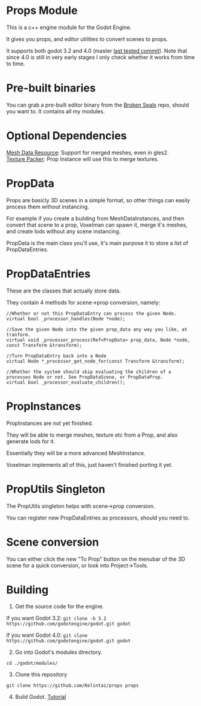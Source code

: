 # Props Module

This is a c++ engine module for the Godot Engine.

It gives you props, and editor utilities to convert scenes to props.

It supports both godot 3.2 and 4.0 (master [last tested commit](https://github.com/godotengine/godot/commit/b7e10141197fdd9b0dbc4cfa7890329510d36540)). Note that since 4.0 is still in very early stages I only
check whether it works from time to time.

# Pre-built binaries

You can grab a pre-built editor binary from the [Broken Seals](https://github.com/Relintai/broken_seals/releases)
repo, should you want to. It contains all my modules.

# Optional Dependencies

[Mesh Data Resource](https://github.com/Relintai/mesh_data_resource): Support for merged meshes, even in gles2.\
[Texture Packer](https://github.com/Relintai/texture_packer): Prop Instance will use this to merge textures.

# PropData

Props are basicly 3D scenes in a simple format, so other things can easily process them without instancing.

For example if you create a building from MeshDataInstances, and then convert that scene to a prop, Voxelman
can spawn it, merge it's meshes, and create lods without any scene instancing.

PropData is the main class you'll use, it's main purpose it to store a list of PropDataEntries.

# PropDataEntries

These are the classes that actually store data.

They contain 4 methods for scene->prop conversion, namely:

```
//Whether or not this PropDataEntry can process the given Node.
virtual bool _processor_handles(Node *node);

//Save the given Node into the given prop_data any way you like, at tranform.
virtual void _processor_process(Ref<PropData> prop_data, Node *node, const Transform &transform);

//Turn PropDataEntry back into a Node
virtual Node *_processor_get_node_for(const Transform &transform);

//Whether the system should skip evaluating the children of a processes Node or not. See PropDataScene, or PropDataProp.
virtual bool _processor_evaluate_children();
```

# PropInstances

PropInstances are not yet finished.

They will be able to merge meshes, texture etc from a Prop, and also generate lods for it.

Essentially they will be a more advanced MeshInstance.

Voxelman implements all of this, just haven't finished porting it yet.

# PropUtils Singleton

The PropUtils singleton helps with scene->prop conversion.

You can register new PropDataEntries as processors, should you need to.

# Scene conversion

You can either click the new "To Prop" button on the menubar of the 3D scene for a quick conversion,
or look into Project->Tools.

# Building

1. Get the source code for the engine.

If you want Godot 3.2:
```git clone -b 3.2 https://github.com/godotengine/godot.git godot```

If you want Godot 4.0:
```git clone https://github.com/godotengine/godot.git godot```


2. Go into Godot's modules directory.

```
cd ./godot/modules/
```

3. Clone this repository

```
git clone https://github.com/Relintai/props props
```

4. Build Godot. [Tutorial](https://docs.godotengine.org/en/latest/development/compiling/index.html)


